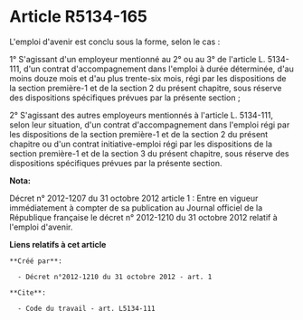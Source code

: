 # Article R5134-165

L'emploi d'avenir est conclu sous la forme, selon le cas : 

1° S'agissant d'un employeur mentionné au 2° ou au 3° de l'article L. 5134-111, d'un contrat d'accompagnement dans l'emploi à
durée déterminée, d'au moins douze mois et d'au plus trente-six mois, régi par les dispositions de la section première-1 et
de la section 2 du présent chapitre, sous réserve des dispositions spécifiques prévues par la présente section ; 

2° S'agissant des autres employeurs mentionnés à l'article L. 5134-111, selon leur situation, d'un contrat d'accompagnement
dans l'emploi régi par les dispositions de la section première-1 et de la section 2 du présent chapitre ou d'un contrat
initiative-emploi régi par les dispositions de la section première-1 et de la section 3 du présent chapitre, sous réserve des
dispositions spécifiques prévues par la présente section.

**Nota:**

Décret n° 2012-1207 du 31 octobre 2012 article 1 : Entre en vigueur immédiatement à compter de sa publication au Journal
officiel de la République française le décret n° 2012-1210 du 31 octobre 2012 relatif à l'emploi d'avenir.

**Liens relatifs à cet article**

	**Créé par**:

	  - Décret n°2012-1210 du 31 octobre 2012 - art. 1

	**Cite**:

	  - Code du travail - art. L5134-111
